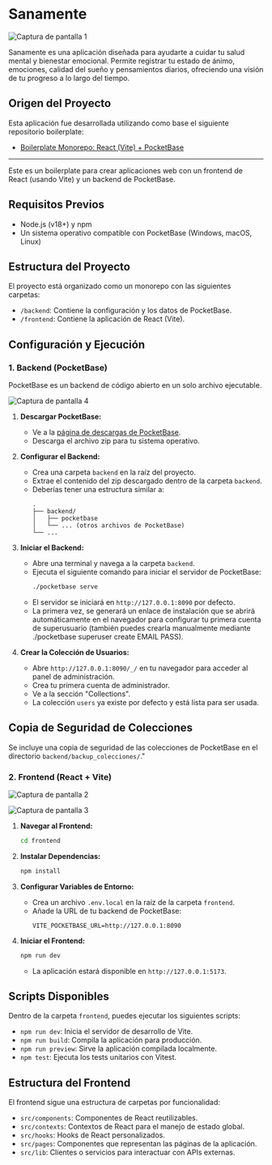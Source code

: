 # Sanamente

![Captura de pantalla 1](screenshots/screenshot1.png)

Sanamente es una aplicación diseñada para ayudarte a cuidar tu salud mental y bienestar emocional. Permite registrar tu estado de ánimo, emociones, calidad del sueño y pensamientos diarios, ofreciendo una visión de tu progreso a lo largo del tiempo.

## Origen del Proyecto

Esta aplicación fue desarrollada utilizando como base el siguiente repositorio boilerplate:

- [Boilerplate Monorepo: React (Vite) + PocketBase](https://github.com/danizd/base-PocketBase-React-Vite)

---

Este es un boilerplate para crear aplicaciones web con un frontend de React (usando Vite) y un backend de PocketBase.

## Requisitos Previos

- Node.js (v18+) y npm
- Un sistema operativo compatible con PocketBase (Windows, macOS, Linux)

## Estructura del Proyecto

El proyecto está organizado como un monorepo con las siguientes carpetas:

- `/backend`: Contiene la configuración y los datos de PocketBase.
- `/frontend`: Contiene la aplicación de React (Vite).

## Configuración y Ejecución

### 1. Backend (PocketBase)

PocketBase es un backend de código abierto en un solo archivo ejecutable.

![Captura de pantalla 4](screenshots/screenshot4.png)


1.  **Descargar PocketBase:**
    - Ve a la [página de descargas de PocketBase](https://pocketbase.io/docs/).
    - Descarga el archivo zip para tu sistema operativo.

2.  **Configurar el Backend:**
    - Crea una carpeta `backend` en la raíz del proyecto.
    - Extrae el contenido del zip descargado dentro de la carpeta `backend`.
    - Deberías tener una estructura similar a:
      ```
      .
      ├── backend/
      │   ├── pocketbase
      │   └── ... (otros archivos de PocketBase)
      └── ...
      ```

3.  **Iniciar el Backend:**
    - Abre una terminal y navega a la carpeta `backend`.
    - Ejecuta el siguiente comando para iniciar el servidor de PocketBase:
      ```bash
      ./pocketbase serve
      ```
    - El servidor se iniciará en `http://127.0.0.1:8090` por defecto.
    - La primera vez, se generará un enlace de instalación que se abrirá automáticamente en el navegador para configurar tu primera cuenta de superusuario (también puedes crearla manualmente mediante ./pocketbase superuser create EMAIL PASS).

4.  **Crear la Colección de Usuarios:**
    - Abre `http://127.0.0.1:8090/_/` en tu navegador para acceder al panel de administración.
    - Crea tu primera cuenta de administrador.
    - Ve a la sección "Collections".
    - La colección `users` ya existe por defecto y está lista para ser usada.

## Copia de Seguridad de Colecciones

Se incluye una copia de seguridad de las colecciones de PocketBase en el directorio `backend/backup_colecciones/`."

### 2. Frontend (React + Vite)

![Captura de pantalla 2](screenshots/screenshot2.png)

![Captura de pantalla 3](screenshots/screenshot3.png)


1.  **Navegar al Frontend:**
    ```bash
    cd frontend
    ```

2.  **Instalar Dependencias:**
    ```bash
    npm install
    ```

3.  **Configurar Variables de Entorno:**
    - Crea un archivo `.env.local` en la raíz de la carpeta `frontend`.
    - Añade la URL de tu backend de PocketBase:
      ```
      VITE_POCKETBASE_URL=http://127.0.0.1:8090
      ```

4.  **Iniciar el Frontend:**
    ```bash
    npm run dev
    ```
    - La aplicación estará disponible en `http://127.0.0.1:5173`.

## Scripts Disponibles

Dentro de la carpeta `frontend`, puedes ejecutar los siguientes scripts:

- `npm run dev`: Inicia el servidor de desarrollo de Vite.
- `npm run build`: Compila la aplicación para producción.
- `npm run preview`: Sirve la aplicación compilada localmente.
- `npm test`: Ejecuta los tests unitarios con Vitest.

## Estructura del Frontend

El frontend sigue una estructura de carpetas por funcionalidad:

- `src/components`: Componentes de React reutilizables.
- `src/contexts`: Contextos de React para el manejo de estado global.
- `src/hooks`: Hooks de React personalizados.
- `src/pages`: Componentes que representan las páginas de la aplicación.
- `src/lib`: Clientes o servicios para interactuar con APIs externas.



